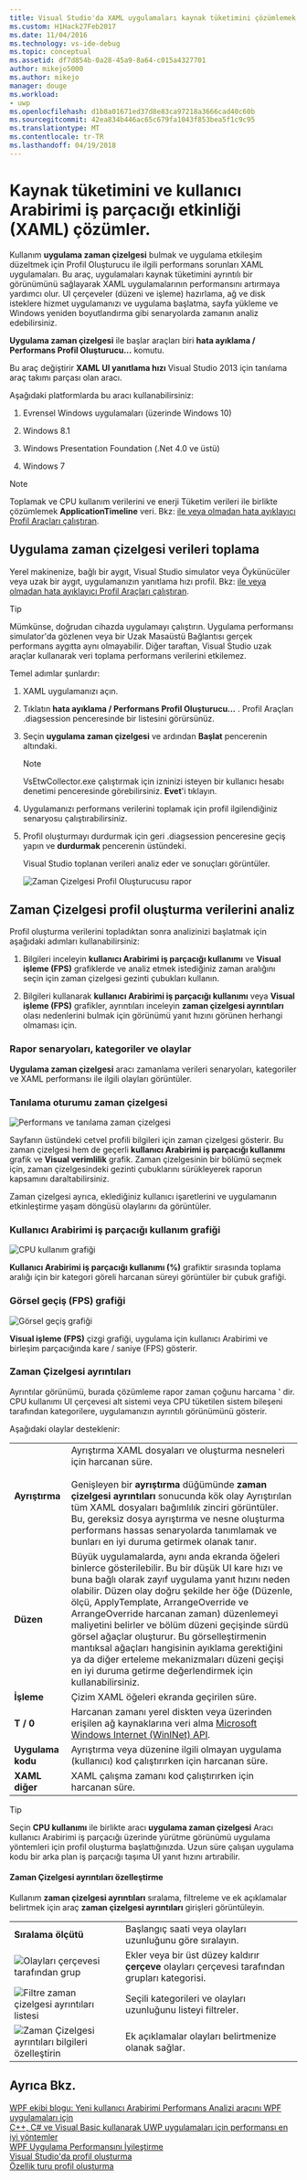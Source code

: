 ```yaml
---
title: Visual Studio'da XAML uygulamaları kaynak tüketimini çözümlemek | Microsoft Docs
ms.custom: H1Hack27Feb2017
ms.date: 11/04/2016
ms.technology: vs-ide-debug
ms.topic: conceptual
ms.assetid: df7d854b-0a28-45a9-8a64-c015a4327701
author: mikejo5000
ms.author: mikejo
manager: douge
ms.workload:
- uwp
ms.openlocfilehash: d1b8a01671ed37d8e83ca97218a3666cad40c60b
ms.sourcegitcommit: 42ea834b446ac65c679fa1043f853bea5f1c9c95
ms.translationtype: MT
ms.contentlocale: tr-TR
ms.lasthandoff: 04/19/2018
---
```

# <a name="analyze-resource-consumption-and-ui-thread-activity-xaml"></a>Kaynak tüketimini ve kullanıcı Arabirimi iş parçacığı etkinliği (XAML) çözümler.
Kullanım **uygulama zaman çizelgesi** bulmak ve uygulama etkileşim düzeltmek için Profil Oluşturucu ile ilgili performans sorunları XAML uygulamaları. Bu araç, uygulamaları kaynak tüketimini ayrıntılı bir görünümünü sağlayarak XAML uygulamalarının performansını artırmaya yardımcı olur. UI çerçeveler (düzeni ve işleme) hazırlama, ağ ve disk isteklere hizmet uygulamanızı ve uygulama başlatma, sayfa yükleme ve Windows yeniden boyutlandırma gibi senaryolarda zamanın analiz edebilirsiniz.  
  
 **Uygulama zaman çizelgesi** ile başlar araçları biri **hata ayıklama / Performans Profil Oluşturucu...**  komutu.  
  
 Bu araç değiştirir **XAML UI yanıtlama hızı** Visual Studio 2013 için tanılama araç takımı parçası olan aracı.  
  
 Aşağıdaki platformlarda bu aracı kullanabilirsiniz:  
  
1.  Evrensel Windows uygulamaları (üzerinde Windows 10)  
  
2.  Windows 8.1  
  
4.  Windows Presentation Foundation (.Net 4.0 ve üstü)  
  
5.  Windows 7  
  
> [!NOTE]
>  Toplamak ve CPU kullanım verilerini ve enerji Tüketim verileri ile birlikte çözümlemek **ApplicationTimeline** veri. Bkz: [ile veya olmadan hata ayıklayıcı Profil Araçları çalıştıran](../profiling/running-profiling-tools-with-or-without-the-debugger.md).
  
##  <a name="BKMK_Collect_Timeline_data_for_your_app"></a> Uygulama zaman çizelgesi verileri toplama  
 Yerel makinenize, bağlı bir aygıt, Visual Studio simulator veya Öykünücüler veya uzak bir aygıt, uygulamanızın yanıtlama hızı profil. Bkz: [ile veya olmadan hata ayıklayıcı Profil Araçları çalıştıran](../profiling/running-profiling-tools-with-or-without-the-debugger.md).
  
> [!TIP]
>  Mümkünse, doğrudan cihazda uygulamayı çalıştırın. Uygulama performansı simulator'da gözlenen veya bir Uzak Masaüstü Bağlantısı gerçek performans aygıtta aynı olmayabilir. Diğer taraftan, Visual Studio uzak araçlar kullanarak veri toplama performans verilerini etkilemez.  
  
 Temel adımlar şunlardır:  
  
1.  XAML uygulamanızı açın.  
  
2.  Tıklatın **hata ayıklama / Performans Profil Oluşturucu...** . Profil Araçları .diagsession penceresinde bir listesini görürsünüz.  
  
3.  Seçin **uygulama zaman çizelgesi** ve ardından **Başlat** pencerenin altındaki.  
  
    > [!NOTE]
    >  VsEtwCollector.exe çalıştırmak için izninizi isteyen bir kullanıcı hesabı denetimi penceresinde görebilirsiniz. **Evet**'i tıklayın.  
  
4.  Uygulamanızı performans verilerini toplamak için profil ilgilendiğiniz senaryosu çalıştırabilirsiniz.  
  
5.  Profil oluşturmayı durdurmak için geri .diagsession penceresine geçiş yapın ve **durdurmak** pencerenin üstündeki.  
  
     Visual Studio toplanan verileri analiz eder ve sonuçları görüntüler.  
  
     ![Zaman Çizelgesi Profil Oluşturucusu rapor](../profiling/media/timeline_base.png "TIMELINE_Base")  
  
##  <a name="BKMK_Analyze_Timeline_profiling_data"></a> Zaman Çizelgesi profil oluşturma verilerini analiz  
 Profil oluşturma verilerini topladıktan sonra analizinizi başlatmak için aşağıdaki adımları kullanabilirsiniz:  
  
1.  Bilgileri inceleyin **kullanıcı Arabirimi iş parçacığı kullanımı** ve **Visual işleme (FPS)** grafiklerde ve analiz etmek istediğiniz zaman aralığını seçin için zaman çizelgesi gezinti çubukları kullanın.  
  
2.  Bilgileri kullanarak **kullanıcı Arabirimi iş parçacığı kullanımı** veya **Visual işleme (FPS)** grafikler, ayrıntıları inceleyin **zaman çizelgesi ayrıntıları** olası nedenlerini bulmak için görünümü yanıt hızını görünen herhangi olmaması için.  
  
###  <a name="BKMK_Report_scenarios_categories_and_events"></a> Rapor senaryoları, kategoriler ve olaylar  
 **Uygulama zaman çizelgesi** aracı zamanlama verileri senaryoları, kategoriler ve XAML performansı ile ilgili olayları görüntüler.  
  
###  <a name="BKMK_Diagnostic_session_timeline"></a> Tanılama oturumu zaman çizelgesi  
 ![Performans ve tanılama zaman çizelgesi](../profiling/media/diaghub_timelinewithusermarks.png "DIAGHUB_TimelineWithUserMarks")  
  
 Sayfanın üstündeki cetvel profili bilgileri için zaman çizelgesi gösterir. Bu zaman çizelgesi hem de geçerli **kullanıcı Arabirimi iş parçacığı kullanımı** grafik ve **Visual verimlilik** grafik. Zaman çizelgesinin bir bölümü seçmek için, zaman çizelgesindeki gezinti çubuklarını sürükleyerek raporun kapsamını daraltabilirsiniz.  
  
 Zaman çizelgesi ayrıca, eklediğiniz kullanıcı işaretlerini ve uygulamanın etkinleştirme yaşam döngüsü olaylarını da görüntüler.  
  
###  <a name="BKMK_UI_thread_utilization_graph"></a> Kullanıcı Arabirimi iş parçacığı kullanım grafiği  
 ![CPU kullanım grafiği](../profiling/media/timeline_cpuutilization.png "TIMELINE_CpuUtilization")  
  
 **Kullanıcı Arabirimi iş parçacığı kullanımı (%)** grafiktir sırasında toplama aralığı için bir kategori göreli harcanan süreyi görüntüler bir çubuk grafiği.  
  
###  <a name="BKMK_Visual_throughput_FPS_graph"></a> Görsel geçiş (FPS) grafiği  
 ![Görsel geçiş grafiği](../profiling/media/timeline_visualthroughput.png "TIMELINE_VisualThroughput")  
  
 **Visual işleme (FPS)** çizgi grafiği, uygulama için kullanıcı Arabirimi ve birleşim parçacığında kare / saniye (FPS) gösterir.  
  
###  <a name="BKMK_Timeline_details_"></a> Zaman Çizelgesi ayrıntıları  
 Ayrıntılar görünümü, burada çözümleme rapor zaman çoğunu harcama ' dir. CPU kullanımı UI çerçevesi alt sistemi veya CPU tüketilen sistem bileşeni tarafından kategorilere, uygulamanızın ayrıntılı görünümünü gösterir.  
  
 Aşağıdaki olaylar desteklenir:  
  
|||  
|-|-|  
|**Ayrıştırma**|Ayrıştırma XAML dosyaları ve oluşturma nesneleri için harcanan süre.<br /><br /> Genişleyen bir **ayrıştırma** düğümünde **zaman çizelgesi ayrıntıları** sonucunda kök olay Ayrıştırılan tüm XAML dosyaları bağımlılık zinciri görüntüler. Bu, gereksiz dosya ayrıştırma ve nesne oluşturma performans hassas senaryolarda tanımlamak ve bunları en iyi duruma getirmek olanak tanır.|  
|**Düzen**|Büyük uygulamalarda, aynı anda ekranda öğeleri binlerce gösterilebilir. Bu bir düşük UI kare hızı ve buna bağlı olarak zayıf uygulama yanıt hızını neden olabilir. Düzen olay doğru şekilde her öğe (Düzenle, ölçü, ApplyTemplate, ArrangeOverride ve ArrangeOverride harcanan zaman) düzenlemeyi maliyetini belirler ve bölüm düzeni geçişinde sürdü görsel ağaçlar oluşturur. Bu görselleştirmenin mantıksal ağaçları hangisinin ayıklama gerektiğini ya da diğer erteleme mekanizmaları düzeni geçişi en iyi duruma getirme değerlendirmek için kullanabilirsiniz.|  
|**İşleme**|Çizim XAML öğeleri ekranda geçirilen süre.|  
|**T / 0**|Harcanan zamanı yerel diskten veya üzerinden erişilen ağ kaynaklarına veri alma [Microsoft Windows Internet (WinINet) API](https://msdn.microsoft.com/en-us/library/windows/desktop/aa385331.aspx).|  
|**Uygulama kodu**|Ayrıştırma veya düzenine ilgili olmayan uygulama (kullanıcı) kod çalıştırırken için harcanan süre.|  
|**XAML diğer**|XAML çalışma zamanı kod çalıştırırken için harcanan süre.|  
  
> [!TIP]
>  Seçin **CPU kullanımı** ile birlikte aracı **uygulama zaman çizelgesi** Aracı kullanıcı Arabirimi iş parçacığı üzerinde yürütme görünümü uygulama yöntemleri için profil oluşturma başlattığınızda. Uzun süre çalışan uygulama kodu bir arka plan iş parçacığı taşıma UI yanıt hızını artırabilir.  
  
####  <a name="BKMK_Customizing_Timeline_details_"></a> Zaman Çizelgesi ayrıntıları özelleştirme  
 Kullanım **zaman çizelgesi ayrıntıları** sıralama, filtreleme ve ek açıklamalar belirtmek için araç **zaman çizelgesi ayrıntıları** girişleri görüntüleyin.  
  
|||  
|-|-|  
|**Sıralama ölçütü**|Başlangıç saati veya olayları uzunluğunu göre sıralayın.|  
|![Olayları çerçevesi tarafından grup](../profiling/media/timeline_groupbyframes.png "TIMELINE_GroupByFrames")|Ekler veya bir üst düzey kaldırır **çerçeve** olayları çerçevesi tarafından grupları kategorisi.|  
|![Filtre zaman çizelgesi ayrıntıları listesi](../profiling/media/timeline_filter.png "TIMELINE_Filter")|Seçili kategorileri ve olayları uzunluğunu listeyi filtreler.|  
|![Zaman Çizelgesi ayrıntıları bilgileri özelleştirin](../profiling/media/timeline_viewsettings.png "TIMELINE_ViewSettings")|Ek açıklamalar olayları belirtmenize olanak sağlar.|  
  
## <a name="see-also"></a>Ayrıca Bkz.  
 [WPF ekibi blogu: Yeni kullanıcı Arabirimi Performans Analizi aracını WPF uygulamaları için](http://blogs.msdn.com/b/wpf/archive/2015/01/16/new-ui-performance-analysis-tool-for-wpf-applications.aspx)  
 [C++, C# ve Visual Basic kullanarak UWP uygulamaları için performansı en iyi yöntemler](http://msdn.microsoft.com/en-us/567bcefa-5da5-4e42-a4b8-1358c71adfa2)   
 [WPF Uygulama Performansını İyileştirme](/dotnet/framework/wpf/advanced/optimizing-wpf-application-performance)  
 [Visual Studio'da profil oluşturma](../profiling/index.md)  
 [Özellik turu profil oluşturma](../profiling/profiling-feature-tour.md)
